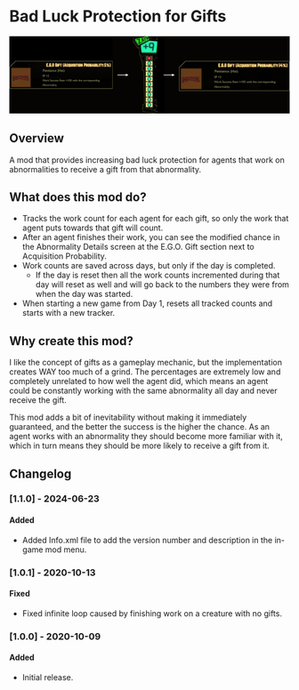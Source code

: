 # Bad Luck Protection for Gifts

![Bad Luck Protection for Gifts example](https://raw.githubusercontent.com/ctristan/lobotomy-corporation-mods/assets/bad-luck-protection.png)

## Overview

A mod that provides increasing bad luck protection for agents that work on abnormalities to receive a gift from that
abnormality.

## What does this mod do?

- Tracks the work count for each agent for each gift, so only the work that agent puts towards that gift will count.
- After an agent finishes their work, you can see the modified chance in the Abnormality Details screen at
  the E.G.O. Gift section next to Acquisition Probability.
- Work counts are saved across days, but only if the day is completed.
    - If the day is reset then all the work counts incremented during that day will reset as well and will go back to
      the numbers they were from when the day was started.
- When starting a new game from Day 1, resets all tracked counts and starts with a new tracker.

## Why create this mod?

I like the concept of gifts as a gameplay mechanic, but the implementation creates WAY too much of a grind. The
percentages are extremely low and completely unrelated to how well the agent did, which means an agent could be
constantly working with the same abnormality all day and never receive the gift.

This mod adds a bit of inevitability without making it immediately guaranteed, and the better the success is the higher
the chance. As an agent works with an abnormality they should become more familiar with it, which in turn means they
should be more likely to receive a gift from it.

## Changelog

### [1.1.0] - 2024-06-23

#### Added

- Added Info.xml file to add the version number and description in the in-game mod menu.

### [1.0.1] - 2020-10-13

#### Fixed

- Fixed infinite loop caused by finishing work on a creature with no gifts.

### [1.0.0] - 2020-10-09

#### Added

- Initial release.
